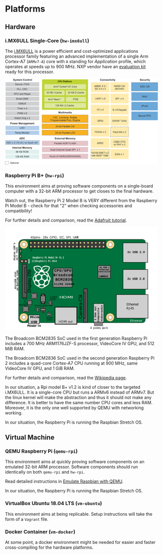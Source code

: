# Platforms

## Hardware

### i.MX6ULL Single-Core (`hw-imx6ull`)

The [i.MX6ULL][imx6ull] is a power efficient and cost-optimized applications
processor family featuring an advanced implementation of a single Arm Cortex-A7
(`ARMv7-A`) core with `A` standing for _Application_ profile, which operates at
speeds up to 900 MHz. NXP vendor have an [evaluation kit][mcimx6ull-evk] ready
for this processor.

![i.MX6ULL Block Diagram](images/imx6ull-block-diagram.jpg)

### Raspberry Pi B+ (`hw-rpi`)

This environment aims at proving software components on a single-board computer
with a 32-bit ARM processor to get closes to the final hardware.

Watch out, the Raspberry Pi 2 Model B is VERY different from the Raspberry Pi
Model B - check for that "2" when checking accessories and compatibility!

For further details and comparison, read the [Adafruit tutorial][adafruit-pis].

![Raspberry Pi B+ v1.2 Form Factor](images/rpi-bplus-1.2.png)

The Broadcom BCM2835 SoC used in the first generation Raspberry Pi includes
a 700 MHz ARM1176JZF-S processor, VideoCore IV GPU, and 512 MiB RAM.

The Broadcom BCM2836 SoC used in the second generation Raspberry Pi 2 includes a
quad-core Cortex-A7 CPU running at 900 MHz, same VideoCore IV GPU, and 1 GiB RAM.

For further details and comparison, read the [Wikipedia page][wikipedia-pis].

In our situation, a Rpi model B+ v1.2 is kind of closer to the targeted
i.MX6ULL. It is a single-core CPU but runs a ARMv6 instead of ARMv7. But the
linux kernel will make the abstraction and thus it should not make any
difference. It is better to have the same number CPU cores and less RAM.
Moreover, it is the only one well supported by QEMU with networking working.

In our situation, the Raspberry Pi is running the Raspbian Stretch OS.

## Virtual Machine

### QEMU Raspberry Pi (`qemu-rpi`)

This environment aims at quickly proving software components on an emulated
32-bit ARM processor. Software components should run identically on both
`qemu-rpi` and `hw-rpi`.

Read detailed instructions in [Emulate Raspbian with QEMU](emulate-raspbian-qemu.md).

In our situation, the Raspberry Pi is running the Raspbian Stretch OS.

### VirtualBox Ubuntu 18.04 LTS (`vm-ubuntu`)

This environment aims at being replicable. Setup instructions will take the form
of a `Vagrant` file.

### Docker Container (`vm-docker`)

At some point, a docker environment might be needed for easier and faster
cross-compiling for the hardware platforms.


[imx6ull]:https://www.nxp.com/products/processors-and-microcontrollers/arm-processors/i-mx-applications-processors/i-mx-6-processors/i-mx-6ull-single-core-processor-with-arm-cortex-a7-core:i.MX6ULL
[mcimx6ull-evk]:https://www.nxp.com/design/development-boards/i-mx-evaluation-and-development-boards/evaluation-kit-for-the-i-mx-6ull-and-6ulz-applications-processor:MCIMX6ULL-EVK
[adafruit-pis]:https://learn.adafruit.com/introducing-the-raspberry-pi-2-model-b
[wikipedia-pis]:https://en.wikipedia.org/wiki/Raspberry_Pi
